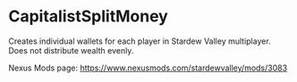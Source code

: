 # CapitalistSplitMoney
Creates individual wallets for each player in Stardew Valley multiplayer. Does not distribute wealth evenly.

Nexus Mods page: https://www.nexusmods.com/stardewvalley/mods/3083
